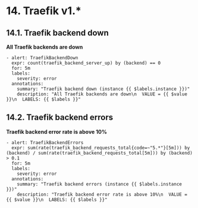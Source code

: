 # 14. Traefik v1.*



## 14.1. Traefik backend down
 
**All Traefik backends are down**

```
- alert: TraefikBackendDown
  expr: count(traefik_backend_server_up) by (backend) == 0
  for: 5m
  labels:
    severity: error
  annotations:
    summary: "Traefik backend down (instance {{ $labels.instance }})"
    description: "All Traefik backends are down\n  VALUE = {{ $value }}\n  LABELS: {{ $labels }}"
```

## 14.2. Traefik backend errors

**Traefik backend error rate is above 10%**

```
- alert: TraefikBackendErrors
  expr: sum(rate(traefik_backend_requests_total{code=~"5.*"}[5m])) by (backend) / sum(rate(traefik_backend_requests_total[5m])) by (backend) > 0.1
  for: 5m
  labels:
    severity: error
  annotations:
    summary: "Traefik backend errors (instance {{ $labels.instance }})"
    description: "Traefik backend error rate is above 10%\n  VALUE = {{ $value }}\n  LABELS: {{ $labels }}"
```


